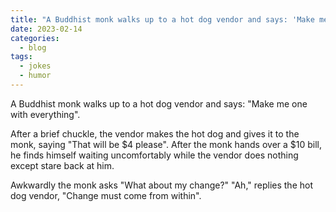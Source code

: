```yaml
---
title: "A Buddhist monk walks up to a hot dog vendor and says: 'Make me one with everything'."
date: 2023-02-14
categories:
  - blog
tags:
  - jokes
  - humor
---
```


A Buddhist monk walks up to a hot dog vendor and says: "Make me one with everything".  

After a brief chuckle, the vendor makes the hot dog and gives it to the monk, saying "That will be $4 please". After the monk hands over a $10 bill, he finds himself waiting uncomfortably while the vendor does nothing except stare back at him.  

Awkwardly the monk asks "What about my change?" "Ah," replies the hot dog vendor, "Change must come from within".  
